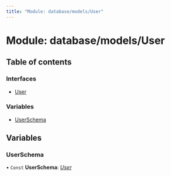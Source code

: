 ```yaml
---
title: "Module: database/models/User"
---
```


# Module: database/models/User

## Table of contents

### Interfaces

- [User](../interfaces/database_models_user.user.md)

### Variables

- [UserSchema](database_models_user.md#userschema)

## Variables

### UserSchema

• `Const` **UserSchema**: [*User*](../interfaces/database_models_user.user.md)
